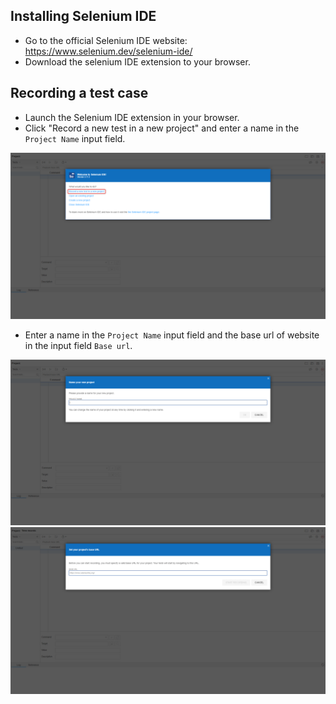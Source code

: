 ## Installing Selenium IDE
- Go to the official Selenium IDE website: https://www.selenium.dev/selenium-ide/
- Download the selenium IDE extension to your browser.

## Recording a test case
- Launch the Selenium IDE extension in your browser.
- Click "Record a new test in a new project" and enter a name in the `Project Name` input field.

![image](documents/1.png)

- Enter a name in the `Project Name` input field and the base url of website in the input field `Base url`.

![image](documents/2.png)
![image](documents/3.png)

